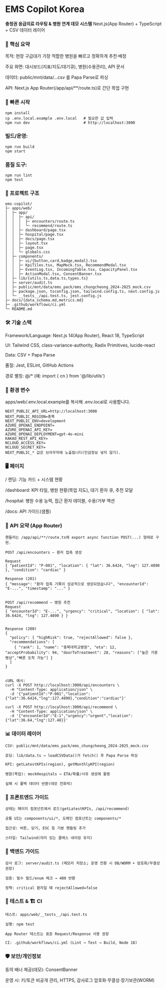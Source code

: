 # ﻿EMS Copilot Korea

**충청권 응급의료 라우팅 & 병원 연계 데모 시스템**
Next.js(App Router) + TypeScript + CSV 데이터 레이어

### 📌 핵심 요약

목적: 현장 구급대가 가장 적합한 병원을 빠르고 정확하게 추천·배정

주요 화면: 대시보드(지표/지도/대기큐), 병원(수용관리), API 문서

데이터: public/mnt/data/...csv 를 Papa Parse로 파싱

API: Next.js App Router(/app/api/**/route.ts)로 간단 목업 구현


### 🚀 빠른 시작
```cd apps/web
npm install
cp .env.local.example .env.local   # 필요한 값 입력
npm run dev                        # http://localhost:3000
```


### 빌드/운영:
```
npm run build
npm start
```

### 품질 도구:
```
npm run lint
npm test
```


### 🧱 프로젝트 구조
```
ems-copilot/
├─ apps/web/
│  ├─ app/
│  │  ├─ api/
│  │  │  ├─ encounters/route.ts
│  │  │  └─ recommend/route.ts
│  │  ├─ dashboard/page.tsx
│  │  ├─ hospital/page.tsx
│  │  ├─ docs/page.tsx
│  │  ├─ layout.tsx
│  │  ├─ page.tsx
│  │  └─ globals.css
│  ├─ components/
│  │  ├─ ui/{button,card,badge,modal}.tsx
│  │  ├─ KpiTiles.tsx, MapMock.tsx, RecommendModal.tsx
│  │  ├─ EventLog.tsx, IncomingTable.tsx, CapacityPanel.tsx
│  │  ├─ ActionModal.tsx, ConsentBanner.tsx
│  ├─ lib/{utils.ts,data.ts,types.ts}
│  ├─ server/audit.ts
│  ├─ public/mnt/data/ems_pack/ems_chungcheong_2024-2025_mock.csv
│  ├─ package.json, tsconfig.json, tailwind.config.ts, next.config.js
│  └─ __tests__/api.test.ts, jest.config.js
├─ docs/{data_schema.md,metrics.md}
├─ .github/workflows/ci.yml
└─ README.md
```

### 🛠 기술 스택

Framework/Language: Next.js 14(App Router), React 18, TypeScript

UI: Tailwind CSS, class-variance-authority, Radix Primitives, lucide-react

Data: CSV + Papa Parse

품질: Jest, ESLint, GitHub Actions

경로 별칭: @/* (예: import { cn } from '@/lib/utils')


### 🔐 환경 변수
apps/web/.env.local.example를 복사해 .env.local로 사용합니다.

```
NEXT_PUBLIC_API_URL=http://localhost:3000
NEXT_PUBLIC_REGION=충북
NEXT_PUBLIC_ENV=development
AZURE_OPENAI_ENDPOINT=
AZURE_OPENAI_API_KEY=
AZURE_OPENAI_DEPLOYMENT=gpt-4o-mini
KAKAO_REST_API_KEY=
NCLOUD_ACCESS_KEY=
NCLOUD_SECRET_KEY=
NEXT_PUBLIC_* 값은 브라우저에 노출됩니다(민감정보 넣지 않기).
```


### 🖥 페이지
/ 랜딩: 기능 카드 + 시스템 현황

/dashboard: KPI 타일, 병원 현황(목업 지도), 대기 환자 큐, 추천 모달

/hospital: 병원 수용 능력, 접근 환자 테이블, 수용/거부 액션

/docs: API 가이드(샘플)


### 📡 API 요약 (App Router)
```
핸들러는 /app/api/**/route.ts에 export async function POST(...) 형태로 구현.

POST /api/encounters — 환자 접촉 생성

Request
{ "patientId": "P-001", "location": { "lat": 36.6424, "lng": 127.4890 }, "condition": "cardiac" }

Response (201)
{ "message": "환자 접촉 기록이 성공적으로 생성되었습니다", "encounterId": "E-...", "timestamp": "..." }


POST /api/recommend — 병원 추천
Request
{ "encounterId": "E-...", "urgency": "critical", "location": { "lat": 36.6424, "lng": 127.4890 } }


Response (200)
{
  "policy": { "highRisk": true, "rejectAllowed": false },
  "recommendations": [
    { "rank": 1, "name": "충북대학교병원", "eta": 12, "acceptProbability": 94, "doorToTreatment": 28, "reasons": ["높은 가용 병상","빠른 도착 가능"] }
  ]
}


cURL 예시:
curl -X POST http://localhost:3000/api/encounters \
  -H "Content-Type: application/json" \
  -d '{"patientId":"P-001","location":{"lat":36.6424,"lng":127.4890},"condition":"cardiac"}'

curl -X POST http://localhost:3000/api/recommend \
  -H "Content-Type: application/json" \
  -d '{"encounterId":"E-1","urgency":"urgent","location":{"lat":36.64,"lng":127.48}}'
```


### 📊 데이터 레이어

```
CSV: public/mnt/data/ems_pack/ems_chungcheong_2024-2025_mock.csv

로딩: lib/data.ts → loadCSVData()가 fetch() 후 Papa Parse 파싱

KPI: getLatestKPIs(region), getMonthlyKPI(region)

병원(목업): mockHospitals → ETA/확률/사유 생성에 활용

실패 시 폴백 데이터 반환(데모 친화적)
```



### 🧩 프론트엔드 가이드

```
상태는 페이지 컴포넌트에서 로드(getLatestKPIs, /api/recommend)

공통 UI는 components/ui/*, 도메인 컴포넌트는 components/*

접근성: 버튼, 닫기, ESC 등 기본 핸들링 추가

스타일: Tailwind(의미 있는 클래스 네이밍 유지)
```


### 🔧 백엔드 가이드

```
감사 로그: server/audit.ts (메모리 저장소; 운영 전환 시 DB/WORM + 암호화/무결성 권장)

검증: 필수 필드/enum 체크 → 400 반환

정책: critical 환자일 때 rejectAllowed=false
```


### 🧪 테스트 & 🏗 CI

```
테스트: apps/web/__tests__/api.test.ts

실행: npm test

App Router 테스트는 표준 Request/Response 사용 권장

CI: .github/workflows/ci.yml (Lint → Test → Build, Node 18)
```


### 🛡 보안/개인정보

동의 배너 제공(데모): ConsentBanner

운영 시: 키/토큰 비공개 관리, HTTPS, 감사로그 암호화·무결성·장기보관(WORM)



